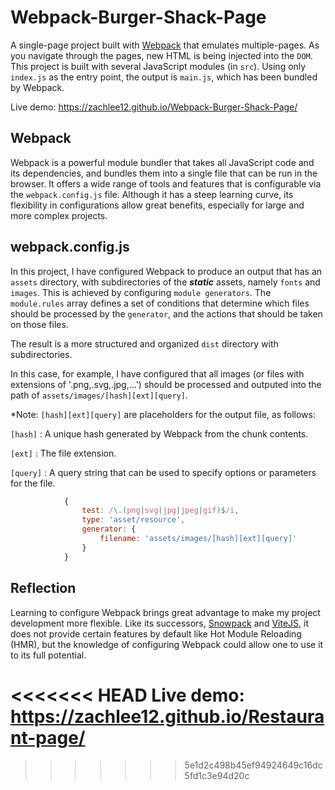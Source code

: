 # Webpack-Burger-Shack-Page
A single-page project built with [Webpack](https://webpack.js.org/) that emulates multiple-pages. As you navigate through the pages, new HTML is being injected into the ```DOM```. This project is built with several JavaScript modules (in ```src```). Using only ```index.js``` as the entry point, the output is ```main.js```, which has been bundled by Webpack.

Live demo: https://zachlee12.github.io/Webpack-Burger-Shack-Page/

## Webpack 
Webpack is a powerful module bundler that takes all JavaScript code and its dependencies, and bundles them into a single file that can be run in the browser. It offers a wide range of tools and features that is configurable via the ```webpack.config.js``` file. Although it has a steep learning curve, its flexibility in configurations allow great benefits, especially for large and more complex projects.

## webpack.config.js
In this project, I have configured Webpack to produce an output that has an ```assets``` directory, with subdirectories of the ___static___ assets, namely ```fonts``` and ```images```. This is achieved by configuring ```module generators```. The ```module.rules``` array defines a set of conditions that determine which files should be processed by the ```generator```, and the actions that should be taken on those files. 

The result is a more structured and organized ```dist``` directory with subdirectories. 

In this case, for example, I have configured that all images (or files with extensions of '.png,.svg,.jpg,...') should be processed and outputed into the path of ```assets/images/[hash][ext][query]```. 

*Note: ```[hash][ext][query]``` are placeholders for the output file, as follows: 

```[hash]``` : A unique hash generated by Webpack from the chunk contents.

```[ext]``` : The file extension.

```[query]``` : A query string that can be used to specify options or parameters for the file.

```javascript
            {
                test: /\.(png|svg|jpg|jpeg|gif)$/i,
                type: 'asset/resource',
                generator: {
                    filename: 'assets/images/[hash][ext][query]'
                }
            }
```

## Reflection
Learning to configure Webpack brings great advantage to make my project development more flexible. Like its successors, [Snowpack](https://www.snowpack.dev/) and [ViteJS](https://vitejs.dev/), it does not provide certain features by default like Hot Module Reloading (HMR), but the knowledge of configuring Webpack could allow one to use it to its full potential. 

<<<<<<< HEAD
Live demo: https://zachlee12.github.io/Restaurant-page/
=======
>>>>>>> 5e1d2c498b45ef94924649c16dc5fd1c3e94d20c
